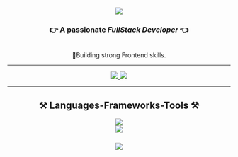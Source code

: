 <h1 align="center">
    <img src="https://readme-typing-svg.herokuapp.com/?font=Righteous&size=35&center=true&vCenter=true&width=500&height=70&duration=3000&lines=Hi+There!+👋;+It's+Bibek+here+👨🏽‍💻!;" />
</h1>
<h3 align="center">👉 A passionate <i>FullStack Developer</i>   👈</h3>
<br />
<div align="center">
 🔭Building strong Frontend skills. 
    <br />
</div>

<hr />


<div align="center"> 
  <a href="mailto:bibek9818917036@gmail.com">
    <img src="https://img.shields.io/badge/Gmail-333333?style=for-the-badge&logo=gmail&logoColor=red" />
  </a>
  <a href="https://www.linkedin.com/in/bibek-shrestha-86a91318b" target="_blank">
    <img src="https://img.shields.io/badge/LinkedIn-0077B5?style=for-the-badge&logo=linkedin&logoColor=white" target="_blank" />
  </a>
</div>
<hr/>
<h2 align="center">⚒️ Languages-Frameworks-Tools ⚒️</h2>
<div align="center">
    <img src="https://skillicons.dev/icons?i=github,javascript,firebase," /><br>
    <img src="https://skillicons.dev/icons?i=react,bootstrap,html,css,vscode,git,node,express,mongodb" />
</div>

<h3 align="center">
    <img src="https://readme-typing-svg.herokuapp.com/?font=Righteous&size=25&center=true&vCenter=true&width=500&height=70&duration=4000&lines=Thanks+for+visiting!+✌️;+Shoot+me+a+message+on+Linkedin!;I'm+always+down+to+collab+:)">
</h3>



